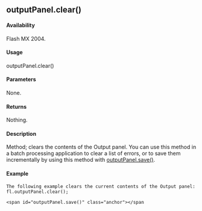 ## outputPanel.clear()

#### Availability

Flash MX 2004.

#### Usage

outputPanel.clear()

#### Parameters

None.

#### Returns

Nothing.

#### Description

Method; clears the contents of the Output panel. You can use this method in a batch processing application to clear a list of errors, or to save them incrementally by using this method with [outputPanel.save()](#outputPanel.save()).

#### Example

```
The following example clears the current contents of the Output panel:
fl.outputPanel.clear();

<span id="outputPanel.save()" class="anchor"></span
```